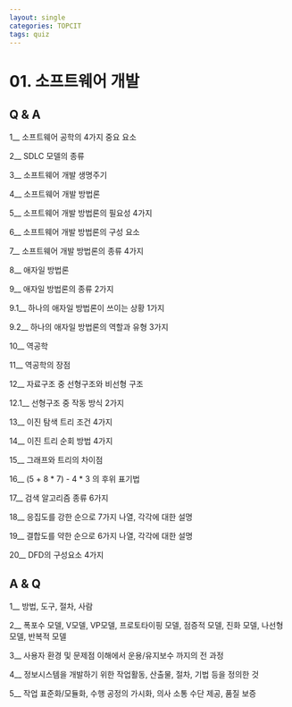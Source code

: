 ```yaml
---
layout: single
categories: TOPCIT
tags: quiz
---
```


# 01. 소프트웨어 개발

## Q & A

1__ 소프트웨어 공학의 4가지 중요 요소  

2__ SDLC 모델의 종류  

3__ 소프트웨어 개발 생명주기  

4__ 소프트웨어 개발 방법론  

5__ 소프트웨어 개발 방법론의 필요성 4가지  

6__ 소프트웨어 개발 방법론의 구성 요소  

7__ 소프트웨어 개발 방법론의 종류 4가지  

8__ 애자일 방법론  

9__ 애자일 방법론의 종류 2가지  

9.1__ 하나의 애자일 방법론이 쓰이는 상황 1가지  

9.2__ 하나의 애자일 방법론의 역할과 유형 3가지  

10__ 역공학  

11__ 역공학의 장점  

12__ 자료구조 중 선형구조와 비선형 구조  

12.1__ 선형구조 중 작동 방식 2가지  

13__ 이진 탐색 트리 조건 4가지  

14__ 이진 트리 순회 방법 4가지  

15__ 그래프와 트리의 차이점  

16__ (5 + 8 * 7) - 4 * 3 의 후위 표기법  

17__ 검색 알고리즘 종류 6가지  

18__ 응집도를 강한 순으로 7가지 나열, 각각에 대한 설명  

19__ 결합도를 약한 순으로 6가지 나열, 각각에 대한 설명  

20__ DFD의 구성요소 4가지


## A & Q

1__ 방법, 도구, 절차, 사람  

2__ 폭포수 모델, V모델, VP모델, 프로토타이핑 모델, 점증적 모델, 진화 모델, 나선형 모델, 반복적 모델  

3__ 사용자 환경 및 문제점 이해에서 운용/유지보수 까지의 전 과정  

4__ 정보시스템을 개발하기 위한 작업활동, 산출물, 절차, 기법 등을 정의한 것  

5__ 작업 표준화/모듈화, 수행 공정의 가시화, 의사 소통 수단 제공, 품질 보증  

